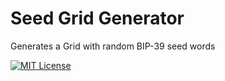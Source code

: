 # Seed Grid Generator

Generates a Grid with random BIP-39 seed words

[![MIT License](https://img.shields.io/npm/l/starwars-names.svg?style=flat-square)](http://opensource.org/licenses/MIT)